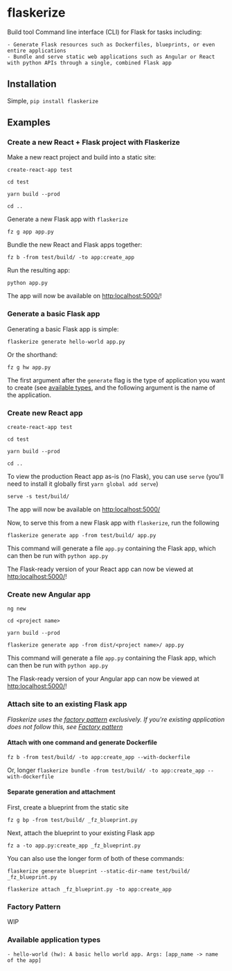# flaskerize

Build tool Command line interface (CLI) for Flask for tasks including:

    - Generate Flask resources such as Dockerfiles, blueprints, or even entire applications
    - Bundle and serve static web applications such as Angular or React with python APIs through a single, combined Flask app

## Installation

Simple, `pip install flaskerize`

## Examples

### Create a new React + Flask project with Flaskerize

Make a new react project and build into a static site:

`create-react-app test`

`cd test`

`yarn build --prod`

`cd ..`

Generate a new Flask app with `flaskerize`

`fz g app app.py`

Bundle the new React and Flask apps together:

`fz b -from test/build/ -to app:create_app`

Run the resulting app:

`python app.py`

The app will now be available on [http:localhost:5000/](http:localhost:5000/)!

### Generate a basic Flask app

Generating a basic Flask app is simple:

`flaskerize generate hello-world app.py`

Or the shorthand:

`fz g hw app.py`

The first argument after the `generate` flag is the type of application you want to
create (see [available types](#available-types), and the following argument is the name of the application.

### Create new React app

`create-react-app test`

`cd test`

`yarn build --prod`

`cd ..`

To view the production React app as-is (no Flask), you can use `serve` (you'll need to install it globally first `yarn global add serve`)

`serve -s test/build/`

The app will now be available on [http:localhost:5000/](http:localhost:5000/)

Now, to serve this from a new Flask app with `flaskerize`, run the following

`flaskerize generate app -from test/build/ app.py`

This command will generate a file `app.py` containing the Flask app, which can then be run with `python app.py`

The Flask-ready version of your React app can now be viewed at [http:localhost:5000/](http:localhost:5000/)!

### Create new Angular app

`ng new`

`cd <project name>`

`yarn build --prod`

`flaskerize generate app -from dist/<project name>/ app.py`

This command will generate a file `app.py` containing the Flask app, which can then be run with `python app.py`

The Flask-ready version of your Angular app can now be viewed at [http:localhost:5000/](http:localhost:5000/)!

### Attach site to an existing Flask app

_Flaskerize uses the [factory pattern](http://flask.pocoo.org/docs/1.0/patterns/appfactories/) exclusively. If you're existing application does not follow this, see [Factory pattern](#factory-pattern)_

#### Attach with one command and generate Dockerfile

`fz b -from test/build/ -to app:create_app --with-dockerfile`

Or, longer
`flaskerize bundle -from test/build/ -to app:create_app --with-dockerfile`

#### Separate generation and attachment

First, create a blueprint from the static site

`fz g bp -from test/build/ _fz_blueprint.py`

Next, attach the blueprint to your existing Flask app

`fz a -to app.py:create_app _fz_blueprint.py`

You can also use the longer form of both of these commands:

`flaskerize generate blueprint --static-dir-name test/build/ _fz_blueprint.py`

`flaskerize attach _fz_blueprint.py -to app:create_app`

### <a name="factory-pattern"></a>Factory Pattern

WIP

### <a name="available-types"></a>Available application types

    - hello-world (hw): A basic hello world app. Args: [app_name -> name of the app]
